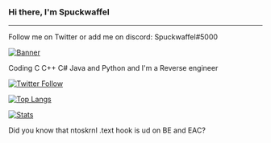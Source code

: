 ### Hi there, I'm Spuckwaffel 
---
Follow me on Twitter or add me on discord: Spuckwaffel#5000

[![Banner](https://discord.c99.nl/widget/theme-2/774698789851234344.png)](https://discord.c99.nl/widget/theme-2/774698789851234344.png)

Coding C C++ C# Java and Python and I'm a Reverse engineer

[![Twitter Follow](https://img.shields.io/twitter/follow/Spuckwaffel?color=1DA1F2&logo=twitter&style=for-the-badge)](https://twitter.com/intent/follow?original_referer=https%3A%2F%2Fgithub.com%2FSpuckwaffel&screen_name=Spuckwaffel)

[![Top Langs](https://github-readme-stats.vercel.app/api/top-langs/?username=Spuckwaffel&layout=compact&theme=highcontrast)](https://github.com/Spuckwaffel/github-readme-stats)


[![Stats](https://github-readme-stats.vercel.app/api?username=Spuckwaffel&theme=highcontrast&show_icons=true)](https://github-readme-stats.vercel.app/api?username=Spuckwaffel&theme=highcontrast&show_icons=true)

Did you know that ntoskrnl .text hook is ud on BE and EAC?
